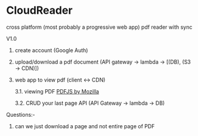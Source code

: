 # CloudReader
cross platform (most probably a progressive web app) pdf reader with sync

V1.0
1. create account (Google Auth)
2. upload/download a pdf document (API gateway -> lambda -> [(DB), (S3 -> CDN)])
3. web app to view pdf (client <-> CDN)
   
   3.1. viewing PDF [PDFJS by Mozilla](https://mozilla.github.io/pdf.js/examples/)
   
   3.2. CRUD your last page API (API Gateway -> lambda -> DB)
 
 Questions:-
 1. can we just download a page and not entire page of PDF
